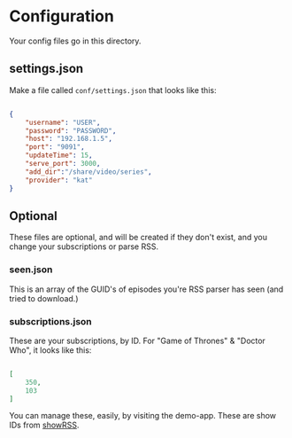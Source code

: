 # Configuration

Your config files go in this directory.

## settings.json

Make a file called `conf/settings.json` that looks like this:

```json

{
    "username": "USER",
    "password": "PASSWORD",
    "host": "192.168.1.5",
    "port": "9091",
    "updateTime": 15,
    "serve_port": 3000,
    "add_dir":"/share/video/series",
    "provider": "kat"
}

```

## Optional

These files are optional, and will be created if they don't exist, and you change your subscriptions or parse RSS.

### seen.json

This is an array of the GUID's of episodes you're RSS parser has seen (and tried to download.)

### subscriptions.json

These are your subscriptions, by ID.  For "Game of Thrones" & "Doctor Who", it looks like this:

```json

[
	350,
	103
]

```

You can manage these, easily, by visiting the demo-app. These are show IDs from [showRSS](http://showrss.karmorra.info/).
